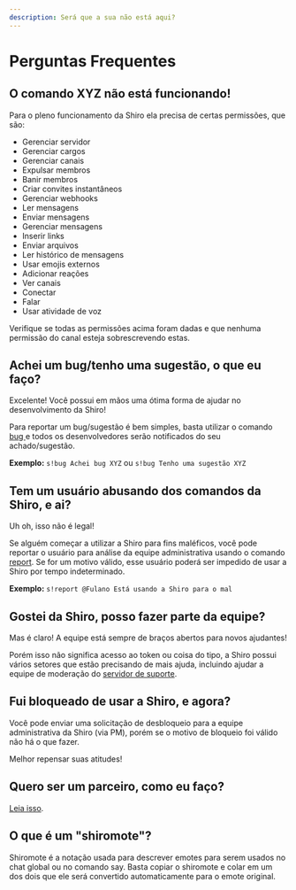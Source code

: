 ```yaml
---
description: Será que a sua não está aqui?
---
```


# Perguntas Frequentes

## O comando XYZ não está funcionando!

Para o pleno funcionamento da Shiro ela precisa de certas permissões, que são:

* Gerenciar servidor
* Gerenciar cargos
* Gerenciar canais
* Expulsar membros
* Banir membros
* Criar convites instantâneos
* Gerenciar webhooks
* Ler mensagens
* Enviar mensagens
* Gerenciar mensagens
* Inserir links
* Enviar arquivos
* Ler histórico de mensagens
* Usar emojis externos
* Adicionar reações
* Ver canais
* Conectar
* Falar
* Usar atividade de voz

Verifique se todas as permissões acima foram dadas e que nenhuma permissão do canal esteja sobrescrevendo estas.

## Achei um bug/tenho uma sugestão, o que eu faço?

Excelente! Você possui em mãos uma ótima forma de ajudar no desenvolvimento da Shiro!

Para reportar um bug/sugestão é bem simples, basta utilizar o comando [bug ](../guia/meus-comandos/informacao/bug.md)e todos os desenvolvedores serão notificados do seu achado/sugestão.

**Exemplo:** `s!bug Achei bug XYZ` ou `s!bug Tenho uma sugestão XYZ`

## Tem um usuário abusando dos comandos da Shiro, e ai?

Uh oh, isso não é legal! 

Se alguém começar a utilizar a Shiro para fins maléficos, você pode reportar o usuário para análise da equipe administrativa usando o comando [report](../guia/meus-comandos/informacao/reportar.md). Se for um motivo válido, esse usuário poderá ser impedido de usar a Shiro por tempo indeterminado.

**Exemplo:** `s!report @Fulano Está usando a Shiro para o mal`

## Gostei da Shiro, posso fazer parte da equipe?

Mas é claro! A equipe está sempre de braços abertos para novos ajudantes!

Porém isso não significa acesso ao token ou coisa do tipo, a Shiro possui vários setores que estão precisando de mais ajuda, incluindo ajudar a equipe de moderação do [servidor de suporte](https://discord.gg/9sgkzna).

## Fui bloqueado de usar a Shiro, e agora?

Você pode enviar uma solicitação de desbloqueio para a equipe administrativa da Shiro \(via PM\), porém se o motivo de bloqueio foi válido não há o que fazer.

Melhor repensar suas atitudes!

## Quero ser um parceiro, como eu faço?

[Leia isso](../#seja-um-parceiro).

## O que é um "shiromote"?

Shiromote é a notação usada para descrever emotes para serem usados no chat global ou no comando say. Basta copiar o shiromote e colar em um dos dois que ele será convertido automaticamente para o emote original.

